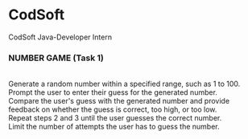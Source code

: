 # CodSoft
CodSoft Java-Developer Intern <br>
<h3>NUMBER GAME (Task 1)</h3></br>
Generate a random number within a specified range, such as 1 to 100. </br>
Prompt the user to enter their guess for the generated number.</br>
Compare the user's guess with the generated number and provide feedback on whether the guess is correct, too high, or too low.</br>
Repeat steps 2 and 3 until the user guesses the correct number.</br>
Limit the number of attempts the user has to guess the number.</br>